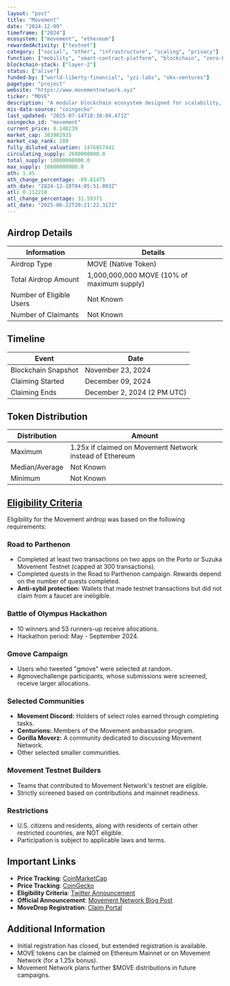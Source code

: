 ```yaml
---
layout: "post"
title: "Movement"
date: "2024-12-09"
timeframe: ["2024"]
ecosystem: ["movement", "ethereum"]
rewardedActivity: ["testnet"]
category: ["social", "other", "infrastructure", "scaling", "privacy"]
function: ["mobility", "smart-contract-platform", "blockchain", "zero-knowledge"]
blockchain-stack: ["layer-2"]
status: ["alive"]
funded-by: ["world-liberty-financial", "yzi-labs", "okx-ventures"]
pagetype: "project"
website: "https://www.movementnetwork.xyz"
ticker: "MOVE"
description: "A modular blockchain ecosystem designed for scalability, efficiency, and developer-friendly innovation."
mis-data-source: "coingecko"
last_updated: "2025-07-14T18:30:04.471Z"
coingecko_id: "movement"
current_price: 0.148239
market_cap: 383982935
market_cap_rank: 209
fully_diluted_valuation: 1476857442
circulating_supply: 2600000000.0
total_supply: 10000000000.0
max_supply: 10000000000.0
ath: 1.45
ath_change_percentage: -89.81475
ath_date: "2024-12-10T04:05:51.093Z"
atl: 0.112218
atl_change_percentage: 31.59371
atl_date: "2025-06-22T20:21:22.317Z"
---
```


## Airdrop Details

| Information              | Details                                    |
| ------------------------ | ------------------------------------------ |
| Airdrop Type             | MOVE (Native Token)                        |
| Total Airdrop Amount     | 1,000,000,000 MOVE (10% of maximum supply) |
| Number of Eligible Users | Not Known                                  |
| Number of Claimants      | Not Known                                  |

## Timeline

| Event               | Date                        |
| ------------------- | --------------------------- |
| Blockchain Snapshot | November 23, 2024           |
| Claiming Started    | December 09, 2024           |
| Claiming Ends       | December 2, 2024 (2 PM UTC) |

## Token Distribution

| Distribution   | Amount                                                   |
| -------------- | -------------------------------------------------------- |
| Maximum        | 1.25x if claimed on Movement Network instead of Ethereum |
| Median/Average | Not Known                                                |
| Minimum        | Not Known                                                |

## [Eligibility Criteria](https://www.movementnetwork.xyz/article/movement-network-foundation-movedrop-move-token)

Eligibility for the Movement airdrop was based on the following requirements:

### Road to Parthenon
- Completed at least two transactions on two apps on the Porto or Suzuka Movement Testnet (capped at 300 transactions).
- Completed quests in the Road to Parthenon campaign. Rewards depend on the number of quests completed.
- **Anti-sybil protection:** Wallets that made testnet transactions but did not claim from a faucet are ineligible.

### Battle of Olympus Hackathon
- 10 winners and 53 runners-up receive allocations.
- Hackathon period: May - September 2024.

### Gmove Campaign
- Users who tweeted "gmove" were selected at random.
- #gmovechallenge participants, whose submissions were screened, receive larger allocations.

### Selected Communities
- **Movement Discord:** Holders of select roles earned through completing tasks.
- **Centurions:** Members of the Movement ambassador program.
- **Gorilla Moverz:** A community dedicated to discussing Movement Network.
- Other selected smaller communities.

### Movement Testnet Builders
- Teams that contributed to Movement Network's testnet are eligible.
- Strictly screened based on contributions and mainnet readiness.

### Restrictions
- U.S. citizens and residents, along with residents of certain other restricted countries, are NOT eligible.
- Participation is subject to applicable laws and terms.

## Important Links

- **Price Tracking**: [CoinMarketCap](https://coinmarketcap.com/currencies/movement)
- **Price Tracking**: [CoinGecko](https://www.coingecko.com/en/coins/movement)
- **Eligibility Criteria**: [Twitter Announcement](https://x.com/movementfdn/status/1861472760138211786)
- **Official Announcement**: [Movement Network Blog Post](https://www.movementnetwork.xyz/article/movement-network-foundation-movedrop-move-token)
- **MoveDrop Registration**: [Claim Portal](https://www.movementnetwork.xyz)

## Additional Information

- Initial registration has closed, but extended registration is available.
- MOVE tokens can be claimed on Ethereum Mainnet or on Movement Network (for a 1.25x bonus).
- Movement Network plans further $MOVE distributions in future campaigns.